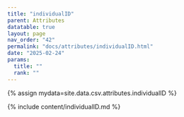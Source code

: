 ```yaml
---
title: "individualID"
parent: Attributes
datatable: true
layout: page
nav_order: "42"
permalink: "docs/attributes/individualID.html"
date: "2025-02-24"
params:
  title: ""
  rank: ""
---
```

{% assign mydata=site.data.csv.attributes.individualID %} 

{% include content/individualID.md %}
